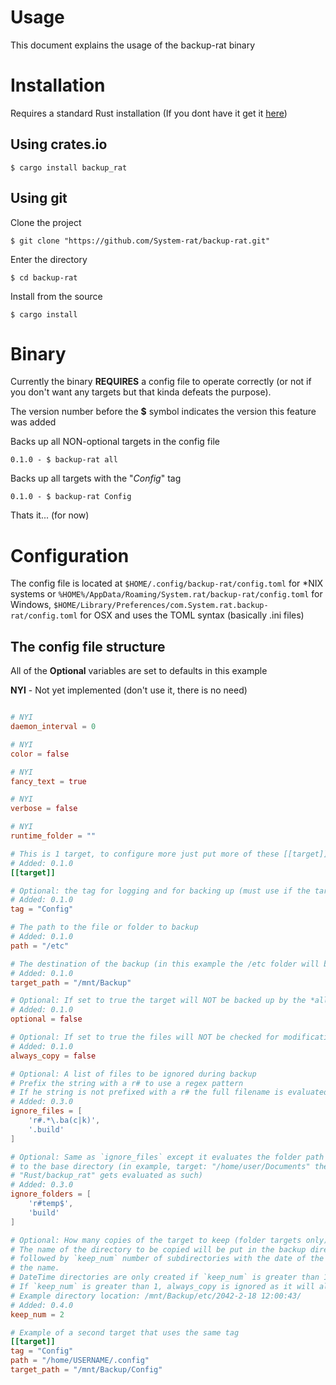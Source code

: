 # Usage
This document explains the usage of the backup-rat binary

# Installation
Requires a standard Rust installation (If you dont have it get it [here](https://rustup.rs/))
## Using crates.io
    $ cargo install backup_rat

## Using git
Clone the project 

    $ git clone "https://github.com/System-rat/backup-rat.git"
Enter the directory

    $ cd backup-rat
Install from the source

    $ cargo install


# Binary
Currently the binary **REQUIRES** a config file to operate correctly
(or not if you don't want any targets but that kinda defeats the purpose).

The version number before the **$** symbol indicates the version this feature was added

Backs up all NON-optional targets in the config file

    0.1.0 - $ backup-rat all 


Backs up all targets with the "*Config*" tag

    0.1.0 - $ backup-rat Config


Thats it... (for now)

# Configuration
The config file is located at `$HOME/.config/backup-rat/config.toml` for *NIX systems
or `%HOME%/AppData/Roaming/System.rat/backup-rat/config.toml` for Windows, 
`$HOME/Library/Preferences/com.System.rat.backup-rat/config.toml` for OSX and uses the TOML
syntax (basically .ini files)

## The config file structure
All of the **Optional** variables are set to defaults in this example

**NYI** - Not yet implemented (don't use it, there is no need)

```toml

# NYI
daemon_interval = 0 

# NYI
color = false 

# NYI
fancy_text = true 

# NYI
verbose = false 

# NYI
runtime_folder = "" 

# This is 1 target, to configure more just put more of these [[target]] tags followed by the target declaration
# Added: 0.1.0
[[target]] 

# Optional: the tag for logging and for backing up (must use if the target is optional)
# Added: 0.1.0
tag = "Config"

# The path to the file or folder to backup
# Added: 0.1.0
path = "/etc" 

# The destination of the backup (in this example the /etc folder will be in /mnt/Backup/etc)
# Added: 0.1.0
target_path = "/mnt/Backup" 

# Optional: If set to true the target will NOT be backed up by the *all* target
# Added: 0.1.0
optional = false 

# Optional: If set to true the files will NOT be checked for modification
# Added: 0.1.0
always_copy = false 

# Optional: A list of files to be ignored during backup
# Prefix the string with a r# to use a regex pattern
# If he string is not prefixed with a r# the full filename is evaluated
# Added: 0.3.0
ignore_files = [
    'r#.*\.ba(c|k)',
    '.build'
] 

# Optional: Same as `ignore_files` except it evaluates the folder path relative
# to the base directory (in example, target: "/home/user/Documents" the sub-folder
# "Rust/backup_rat" gets evaluated as such)
# Added: 0.3.0
ignore_folders = [
    'r#temp$',
    'build'
] 

# Optional: How many copies of the target to keep (folder targets only).
# The name of the directory to be copied will be put in the backup directory
# followed by `keep_num` number of subdirectories with the date of the backup as
# the name.
# DateTime directories are only created if `keep_num` is greater than 1.
# If `keep_num` is greater than 1, always_copy is ignored as it will always create a new directory.
# Example directory location: /mnt/Backup/etc/2042-2-18 12:00:43/
# Added: 0.4.0
keep_num = 2

# Example of a second target that uses the same tag
[[target]] 
tag = "Config"
path = "/home/USERNAME/.config"
target_path = "/mnt/Backup/Config"

```
